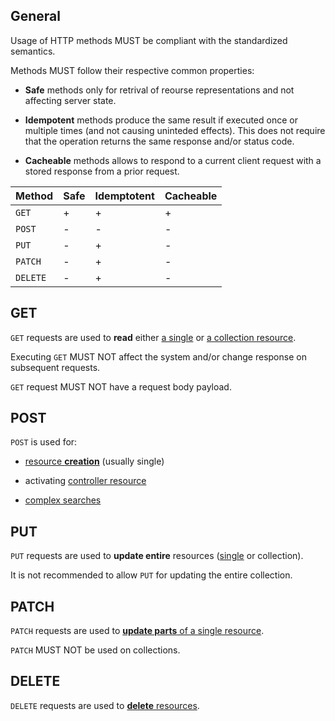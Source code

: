 ## General

Usage of HTTP methods MUST be compliant with the standardized semantics.

Methods MUST follow their respective common properties:

* **Safe** methods only for retrival of reourse representations and not affecting server state.

* **Idempotent** methods produce the same result if executed once or multiple times (and not causing uninteded effects). This does not require that the operation returns the same response and/or status code.

* **Cacheable** methods allows to respond to a current client request with a stored response from a prior request.

| Method | Safe | Idemptotent | Cacheable |
| ------ | ---- | ----------- | --------- |
| `GET` | + | + | + |
| `POST` | - | - | - |
| `PUT` | - | + | - |
| `PATCH` | - | + | - |
| `DELETE` | - | + | - |


## GET

`GET` requests are used to **read** either [a single](patterns/basic.md#Read-resource) or [a collection resource](patterns/basic.md#Read-collection).

Executing `GET` MUST NOT affect the system and/or change response on subsequent requests.


`GET` request MUST NOT have a request body payload.


## POST

`POST` is used for:

* [resource **creation**](patterns/basic.md#Create-resource) (usually single)

* activating [controller resource](patterns/controllers.md)

* [complex searches](patterns/basic.md#Read-with-large-inputs)


## PUT

`PUT` requests are used to **update entire** resources ([single](patterns/basic.md#Update-resource) or collection).

It is not recommended to allow `PUT` for updating the entire collection.

## PATCH

`PATCH` requests are used to [**update parts** of a single resource](patterns/basic.md#Partially-update-resource).

`PATCH` MUST NOT be used on collections.


## DELETE

`DELETE` requests are used to [**delete** resources](patterns/basic.md#Delete-resource).

